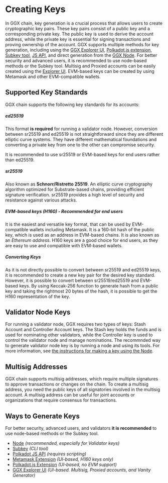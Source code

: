 # Creating Keys

In GGX chain, key generation is a crucial process that allows users to create cryptographic key pairs. These key pairs consist of a public key and a corresponding private key. The public key is used to derive the account address, while the private key is essential for signing transactions and proving ownership of the account. GGX supports multiple methods for key generation, including using the [GGX Explorer UI](ggx-explorer-create-keys.md), [Polkadot.js extension](developer-documentation/keys/polkadot-js-create-keys.md), [Subkey tool](developer-documentation/keys/subkey-create-keys.md), [JS API](polkadot-js-create-keys.md), and direct generation from the [GGX Node](developer-documentation/keys/node-create-key.md). For better security and advanced users, it is recommended to use node-based methods or the Subkey tool. Multisig and Proxied accounts can be easily created using the [Explorer UI](ggx-explorer-create-keys.md). EVM-based keys can be created by using Metamask and other EVM-compatible wallets.

## Supported Key Standards

GGX chain supports the following key standards for its accounts:

##### ed25519
This format **is required** for running a validator node. However, conversion between sr25519 and ed25519 is not straightforward since they are different elliptic curve systems. They have different mathematical foundations and converting a private key from one to the other can compromise security.

It is recommended to use sr25519 or EVM-based keys for end users rather than ed25519.

##### sr25519
Also known as **Schnorr/Ristretto 25519**. An elliptic curve cryptography algorithm optimized for Substrate-based chains, providing efficient signature verification. sr25519 provides a high level of security and resistance against various attacks.

##### EVM-based keys (H160) - Recommended for end users

It is the easiest and versatile key format, that can be used by EVM-compatible wallets including Metamask. It is a 160-bit hash of the public key, which is used as an address in EVM-based chains. It is also known as an *Ethereum address*. H160 keys are a good choice for end users, as they are easy to use and compatible with EVM-based wallets.

##### Converting Keys

As it is not directly possible to convert between sr25519 and ed25519 keys, it is recommended to create a new key pair for the desired key standard. However, it is possible to convert between sr25519/ed25519 and EVM-based keys. By using Keccak-256 function to generate hash from a public key and taking the rightmost 20 bytes of the hash, it is possible to get the H160 representation of the key.

## Validator Node Keys

For running a validator node, GGX requires two types of keys: Stash Account and Controller Account keys. The Stash key holds the funds and is used for nominating other validators, while the Controller key is used to control the validator node and manage nominations. The recommnded way to generate validator node key is by running a node and using its tools. For more information, see [the instructions for making a key using the Node](node-create-keys.md).

## Multisig Addresses

GGX chain supports multisig addresses, which require multiple signatures to approve transactions or changes on the chain. To create a multisig address, you need the public keys of all signatories involved in the multisig account. A multisig address can be useful for joint accounts or organizations that require consensus for transactions.

## Ways to Generate Keys

For better security, advanced users, and validators **it is recommended** to use node-based methods or the Subkey tool.

* [Node](node-create-keys.md) *(recommended, especially for Validator keys)*
* [Subkey](subkey-create-keys.md) *(CLI tool)*
* [Polkadot JS API](js-create-keys.md) *(requires scripting)*
* [Metamask Extension](metamask-create-keys.md) *(UI-based, H160 keys only)*
* [Polkadot.js Extension](polkadot-js-create-keys.md) *(UI-based, no EVM support)*
* [GGX Explorer UI](ggx-explorer-create-keys.md) *(UI-based. Multisig, Proxied accounts, and Vanity Generator)*

